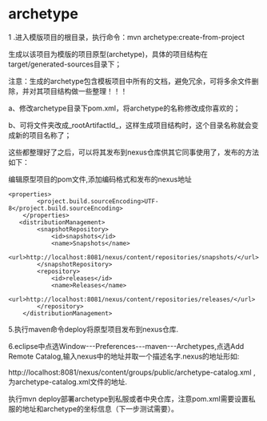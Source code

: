# archetype

1 .进入模版项目的根目录，执行命令：mvn archetype:create-from-project

生成以该项目为模版的项目原型(archetype)，具体的项目结构在target/generated-sources目录下；

注意：生成的archetype包含模板项目中所有的文档，避免冗余，可将多余文件删除，并对其项目结构做一些整理！！！

a、修改archetype目录下pom.xml，将archetype的名称修改成你喜欢的；

b、可将文件夹改成_rootArtifactId_，这样生成项目结构时，这个目录名称就会变成新的项目名称了；

这些都整理好了之后，可以将其发布到nexus仓库供其它同事使用了，发布的方法如下：

编辑原型项目的pom文件,添加编码格式和发布的nexus地址

```
<properties>
        <project.build.sourceEncoding>UTF-8</project.build.sourceEncoding>  
    </properties>
   <distributionManagement>
        <snapshotRepository>
            <id>snapshots</id>
            <name>Snapshots</name>
            <url>http://localhost:8081/nexus/content/repositories/snapshots/</url>
        </snapshotRepository>
        <repository>
            <id>releases</id>
            <name>Releases</name>
            <url>http://localhost:8081/nexus/content/repositories/releases/</url>
        </repository>
    </distributionManagement>
```

5.执行maven命令deploy将原型项目发布到nexus仓库.

6.eclipse中点选Window---Preferences---maven---Archetypes,点选Add Remote Catalog,输入nexus中的地址并取一个描述名字.nexus的地址形如:

http://localhost:8081/nexus/content/groups/public/archetype-catalog.xml  ,为archetype-catalog.xml文件的地址.


执行mvn deploy部署archetype到私服或者中央仓库，注意pom.xml需要设置私服的地址和archetype的坐标信息（下一步测试需要）。
